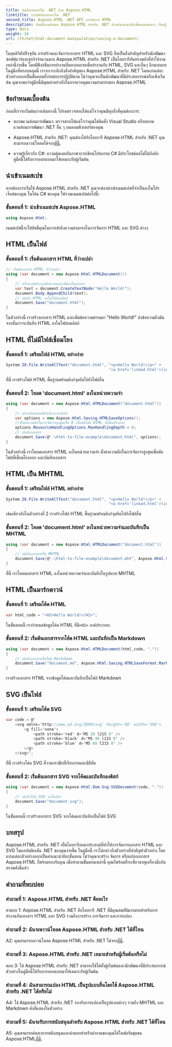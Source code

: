 ```yaml
---
title: บันทึกเอกสารใน .NET ด้วย Aspose.HTML
linktitle: การบันทึกเอกสารใน .NET
second_title: Aspose.HTML .NET API การจัดการ HTML
description: ปลดล็อกพลังของ Aspose.HTML สำหรับ .NET ด้วยคำแนะนำทีละขั้นตอนของเรา เรียนรู้วิธีสร้าง จัดการ และแปลงเอกสาร HTML และ SVG
type: docs
weight: 16
url: /th/net/html-document-manipulation/saving-a-document/
---
```


ในยุคดิจิทัลปัจจุบัน การสร้างและจัดการเอกสาร HTML และ SVG ถือเป็นสิ่งสำคัญสำหรับนักพัฒนาซอฟต์แวร์และธุรกิจจำนวนมาก Aspose.HTML สำหรับ .NET เป็นไลบรารีอันทรงพลังที่ทำให้งานเหล่านี้ง่ายขึ้น โดยมีฟังก์ชันการทำงานที่หลากหลายเพื่อทำงานกับ HTML, SVG และอื่นๆ อีกมากมาย ในคู่มือที่ครอบคลุมนี้ เราจะเจาะลึกถึงสิ่งสำคัญของ Aspose.HTML สำหรับ .NET โดยแบ่งแต่ละตัวอย่างออกเป็นขั้นตอนที่ง่ายต่อการปฏิบัติตาม ไม่ว่าคุณจะเป็นนักพัฒนาที่มีประสบการณ์หรือเพิ่งเริ่มต้น คุณจะพบว่าคู่มือนี้มีคุณค่าอย่างยิ่งในการควบคุมความสามารถของ Aspose.HTML

## ข้อกำหนดเบื้องต้น

ก่อนที่เราจะเริ่มต้นการเดินทางนี้ โปรดตรวจสอบให้แน่ใจว่าคุณมีทุกสิ่งที่คุณต้องการ:

- สภาพแวดล้อมการพัฒนา: ตรวจสอบให้แน่ใจว่าคุณได้ติดตั้ง Visual Studio หรือสภาพแวดล้อมการพัฒนา .NET อื่น ๆ บนคอมพิวเตอร์ของคุณ

- Aspose.HTML สำหรับ .NET: คุณต้องได้รับไลบรารี Aspose.HTML สำหรับ .NET คุณสามารถดาวน์โหลดได้จาก[ที่นี่](https://releases.aspose.com/html/net/).

- ความรู้เกี่ยวกับ C#: ความคุ้นเคยกับภาษาการเขียนโปรแกรม C# มีประโยชน์แต่ไม่ได้บังคับ คู่มือนี้ได้รับการออกแบบมาให้เหมาะกับผู้เริ่มต้น

## นำเข้าเนมสเปซ

หากต้องการเริ่มใช้ Aspose.HTML สำหรับ .NET คุณจะต้องนำเข้าเนมสเปซที่จำเป็นลงในโปรเจ็กต์ของคุณ ในโค้ด C# ของคุณ ให้รวมเนมสเปซต่อไปนี้:

### ขั้นตอนที่ 1: นำเข้าเนมสเปซ Aspose.HTML
```csharp
using Aspose.Html;
```

เนมสเปซนี้จะให้สิทธิ์คุณในการเข้าถึงความสามารถในการจัดการ HTML และ SVG ต่างๆ

## HTML เป็นไฟล์

### ขั้นตอนที่ 1: เริ่มต้นเอกสาร HTML ที่ว่างเปล่า
```csharp
// เริ่มต้นเอกสาร HTML ที่ว่างเปล่า
using (var document = new Aspose.Html.HTMLDocument())
{
    // สร้างองค์ประกอบข้อความและเพิ่มลงในเอกสาร
    var text = document.CreateTextNode("Hello World!");
    document.Body.AppendChild(text);
    // บันทึก HTML ลงในไฟล์บนดิสก์
    document.Save("document.html");
}
```

ในตัวอย่างนี้ เราสร้างเอกสาร HTML และเพิ่มข้อความธรรมดา "Hello World!" ส่งข้อความถึงมัน จากนั้นเราจะบันทึก HTML ลงในไฟล์บนดิสก์

## HTML ที่ไม่มีไฟล์เชื่อมโยง

### ขั้นตอนที่ 1: เตรียมไฟล์ HTML อย่างง่าย
```csharp
System.IO.File.WriteAllText("document.html", "<p>Hello World!</p>" +
                                             "<a href='linked.html'>linked file</a>");
```

ที่นี่ เราสร้างไฟล์ HTML พื้นฐานพร้อมลิงก์จุดยึดไปยังไฟล์อื่น

### ขั้นตอนที่ 2: โหลด 'document.html' ลงในหน่วยความจำ
```csharp
using (var document = new Aspose.Html.HTMLDocument("document.html"))
{
    // สร้างอินสแตนซ์ตัวเลือกการบันทึก
    var options = new Aspose.Html.Saving.HTMLSaveOptions();
    //ตั้งค่าความลึกในการจัดการสูงสุดเป็น 0 เพื่อตัดไฟล์ HTML ที่เชื่อมโยงออก
    options.ResourceHandlingOptions.MaxHandlingDepth = 0;
    // บันทึกเอกสาร
    document.Save(@".\html-to-file-example\document.html", options);
}
```

ในตัวอย่างนี้ เราโหลดเอกสาร HTML ลงในหน่วยความจำ ตั้งค่าความลึกในการจัดการสูงสุดเพื่อตัดไฟล์ที่เชื่อมโยงออก และบันทึกเอกสาร 

## HTML เป็น MHTML

### ขั้นตอนที่ 1: เตรียมไฟล์ HTML อย่างง่าย
```csharp
System.IO.File.WriteAllText("document.html", "<p>Hello World!</p>" +
                                             "<a href='linked.html'>linked file</a>");
```

เช่นเดียวกับในตัวอย่างที่ 2 เราสร้างไฟล์ HTML พื้นฐานพร้อมลิงก์จุดยึดไปยังไฟล์อื่น

### ขั้นตอนที่ 2: โหลด 'document.html' ลงในหน่วยความจำและบันทึกเป็น MHTML
```csharp
using (var document = new Aspose.Html.HTMLDocument("document.html"))
{
    // บันทึกเอกสารเป็น MHTML
    document.Save(@".\html-to-file-example\document.mht", Aspose.Html.Saving.HTMLSaveFormat.MHTML);
}
```

ที่นี่ เราโหลดเอกสาร HTML ลงในหน่วยความจำและบันทึกในรูปแบบ MHTML

## HTML เป็นมาร์กดาวน์

### ขั้นตอนที่ 1: เตรียมโค้ด HTML
```csharp
var html_code = "<H2>Hello World!</H2>";
```

 ในขั้นตอนนี้ เรากำหนดข้อมูลโค้ด HTML ที่มี`<H2>` องค์ประกอบ.

### ขั้นตอนที่ 2: เริ่มต้นเอกสารจากโค้ด HTML และบันทึกเป็น Markdown
```csharp
using (var document = new Aspose.Html.HTMLDocument(html_code, "."))
{
    // บันทึกเอกสารเป็นไฟล์ Markdown
    document.Save("document.md", Aspose.Html.Saving.HTMLSaveFormat.Markdown);
}
```

เราสร้างเอกสาร HTML จากข้อมูลโค้ดและบันทึกเป็นไฟล์ Markdown

## SVG เป็นไฟล์

### ขั้นตอนที่ 1: เตรียมโค้ด SVG
```csharp
var code = @"
    <svg xmlns='http://www.w3.org/2000/svg' height='80' width='300'>
        <g fill='none'>
            <path stroke='red' d='M5 20 l215 0' />
            <path stroke='black' d='M5 40 l215 0' />
            <path stroke='blue' d='M5 60 l215 0' />
        </g>
    </svg>";
```

ที่นี่ เราสร้างโค้ด SVG ที่วาดกราฟิกที่เรียบง่ายและมีสีสัน

### ขั้นตอนที่ 2: เริ่มต้นเอกสาร SVG จากโค้ดและบันทึกลงดิสก์
```csharp
using (var document = new Aspose.Html.Dom.Svg.SVGDocument(code, "."))
{
    // บันทึกไฟล์ SVG ลงในดิสก์
    document.Save("document.svg");
}
```

ในขั้นตอนนี้ เราสร้างเอกสาร SVG จากโค้ดและบันทึกเป็นไฟล์ SVG

## บทสรุป

Aspose.HTML สำหรับ .NET เป็นไลบรารีอเนกประสงค์ที่ทำให้การจัดการเอกสาร HTML และ SVG ในแอปพลิเคชัน .NET ของคุณง่ายขึ้น ในคู่มือนี้ เราได้กล่าวถึงตัวอย่างที่สำคัญห้าตัวอย่าง โดยแบ่งแต่ละตัวอย่างออกเป็นคำแนะนำทีละขั้นตอน ไม่ว่าคุณจะสร้าง จัดการ หรือแปลงเอกสาร Aspose.HTML ก็พร้อมรองรับคุณ เมื่อทำตามขั้นตอนเหล่านี้ คุณก็พร้อมที่จะเชี่ยวชาญเครื่องมืออันทรงพลังนี้แล้ว

## คำถามที่พบบ่อย

### คำถามที่ 1: Aspose.HTML สำหรับ .NET คืออะไร

คำตอบ 1: Aspose.HTML สำหรับ .NET คือไลบรารี .NET ที่มีคุณสมบัติมากมายสำหรับการทำงานกับเอกสาร HTML และ SVG รวมถึงการสร้าง การจัดการ และการแปลง

### คำถามที่ 2: ฉันจะดาวน์โหลด Aspose.HTML สำหรับ .NET ได้ที่ไหน

 A2: คุณสามารถดาวน์โหลด Aspose.HTML สำหรับ .NET ได้จาก[ที่นี่](https://releases.aspose.com/html/net/).

### คำถามที่ 3: Aspose.HTML สำหรับ .NET เหมาะสำหรับผู้เริ่มต้นหรือไม่

ตอบ 3: ได้ Aspose.HTML สำหรับ .NET สามารถใช้ได้ทั้งผู้เริ่มต้นและนักพัฒนาที่มีประสบการณ์ ตัวอย่างในคู่มือนี้ได้รับการออกแบบมาให้เหมาะกับผู้เริ่มต้น

### คำถามที่ 4: ฉันสามารถแปลง HTML เป็นรูปแบบอื่นโดยใช้ Aspose.HTML สำหรับ .NET ได้หรือไม่

A4: ใช่ Aspose.HTML สำหรับ .NET รองรับการแปลงเป็นรูปแบบต่างๆ รวมถึง MHTML และ Markdown ดังที่แสดงในตัวอย่าง

### คำถามที่ 5: ฉันจะรับการสนับสนุนสำหรับ Aspose.HTML สำหรับ .NET ได้ที่ไหน

 A5: คุณสามารถค้นหาการสนับสนุนและคำตอบสำหรับคำถามของคุณได้ในฟอรัมชุมชน Aspose.HTML[ที่นี่](https://forum.aspose.com/).